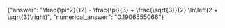 {"answer": "\\frac{\\pi^2}{12} - \\frac{\\pi}{3} + \\frac{\\sqrt{3}}{2} \\ln\\left(2 + \\sqrt{3}\\right)", "numerical_answer": "0.1906555066"}